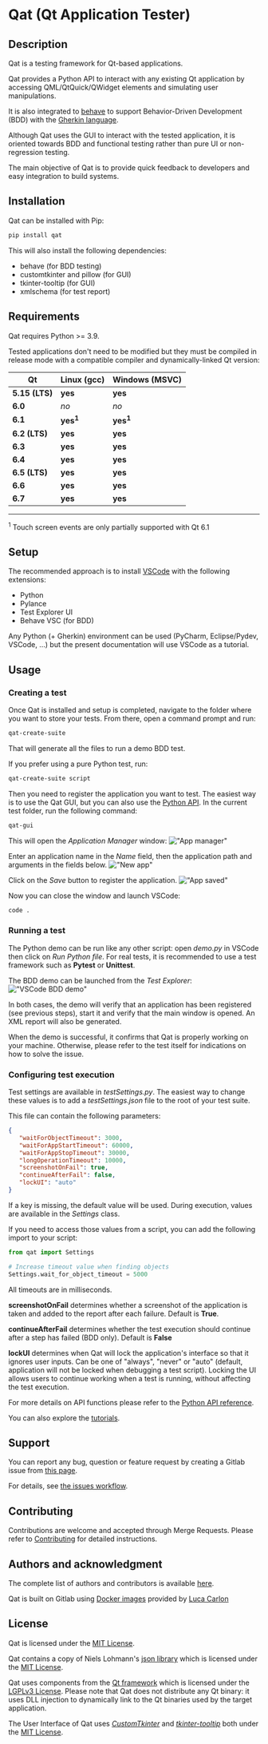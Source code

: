 
# Qat (Qt Application Tester)

## Description
Qat is a testing framework for Qt-based applications.

Qat provides a Python API to interact with any existing Qt application by accessing QML/QtQuick/QWidget elements and simulating user manipulations.

It is also integrated to [behave](https://github.com/behave/behave) to support Behavior-Driven Development (BDD) with the [Gherkin language](https://cucumber.io/docs/gherkin/).

Although Qat uses the GUI to interact with the tested application, it is oriented towards BDD and functional testing rather than pure UI or non-regression testing.

The main objective of Qat is to provide quick feedback to developers and easy integration to build systems.

## Installation

Qat can be installed with Pip:
```bash
pip install qat
```
This will also install the following dependencies:
- behave (for BDD testing)
- customtkinter and pillow (for GUI)
- tkinter-tooltip (for GUI)
- xmlschema (for test report)

## Requirements
Qat requires Python >= 3.9.

Tested applications don't need to be modified but they must be compiled in release mode with a compatible compiler and dynamically-linked Qt version:

| Qt | Linux (gcc) | Windows (MSVC) |
|----|-------------|----------------|
| __5.15 (LTS)__ | __yes__ | __yes__ |
| __6.0__ | _no_ | _no_ |
| __6.1__ | __yes<sup>1</sup>__ | __yes<sup>1</sup>__ |
| __6.2 (LTS)__ | __yes__ | __yes__ |
| __6.3__ | __yes__ | __yes__ |
| __6.4__ | __yes__ | __yes__ |
| __6.5 (LTS)__ | __yes__ | __yes__ |
| __6.6__ | __yes__ | __yes__ |
| __6.7__ | __yes__ | __yes__ |

---
<sup>1</sup> Touch screen events are only partially supported with Qt 6.1

## Setup

The recommended approach is to install [VSCode](https://code.visualstudio.com/download) with the following extensions:
- Python
- Pylance
- Test Explorer UI
- Behave VSC (for BDD)

Any Python (+ Gherkin) environment can be used (PyCharm, Eclipse/Pydev, VSCode, ...) but the present documentation will use VSCode as a tutorial.

## Usage

### Creating a test
Once Qat is installed and setup is completed, navigate to the folder where you want to store your tests. From there, open a command prompt and run:
```bash
qat-create-suite
```

That will generate all the files to run a demo BDD test.

If you prefer using a pure Python test, run:
```bash
qat-create-suite script
```

Then you need to register the application you want to test. The easiest way is to use the Qat GUI, but you can also use the [Python API](./doc/Python%20API%20reference.md).
In the current test folder, run the following command:
```bash
qat-gui
```

This will open the _Application Manager_ window:
!["App manager"](./doc/images/app_mgr.png)

Enter an application name in the _Name_ field, then the application path and arguments in the fields below.
!["New app"](./doc/images/new_app.png)

Click on the _Save_ button to register the application.
!["App saved"](./doc/images/new_app_saved.png)

Now you can close the window and launch VSCode:
```bash
code .
```

### Running a test

The Python demo can be run like any other script: open _demo.py_ in VSCode then click on _Run Python file_. For real tests, it is recommended to use a test framework such as __Pytest__ or __Unittest__.

The BDD demo can be launched from the _Test Explorer_:
!["VSCode BDD demo"](./doc/images/vscode_demo.png "VSCode BDD demo")

In both cases, the demo will verify that an application has been registered (see previous steps), start it and verify that the main window is opened. An XML report will also be generated.

When the demo is successful, it confirms that Qat is properly working on your machine. Otherwise, please refer to the test itself for indications on how to solve the issue.


### Configuring test execution
Test settings are available in _testSettings.py_.
The easiest way to change these values is to add a _testSettings.json_ file to the root of your test suite.

This file can contain the following parameters:
```json
{
   "waitForObjectTimeout": 3000,
   "waitForAppStartTimeout": 60000,
   "waitForAppStopTimeout": 30000,
   "longOperationTimeout": 10000,
   "screenshotOnFail": true,
   "continueAfterFail": false,
   "lockUI": "auto"
}
```
If a key is missing, the default value will be used.
During execution, values are available in the _Settings_ class.

If you need to access those values from a script, you can add the following import to your script:

```python
from qat import Settings

# Increase timeout value when finding objects
Settings.wait_for_object_timeout = 5000
```

All timeouts are in milliseconds.

__screenshotOnFail__ determines whether a screenshot of the application is taken and added to the report after each failure. Default is __True__.

__continueAfterFail__ determines whether the test execution should continue after a step has failed (BDD only). Default is __False__

__lockUI__ determines when Qat will lock the application's interface so that it ignores user inputs. Can be one of "always", "never" or "auto" (default, application will not be locked when debugging a test script).
Locking the UI allows users to continue working when a test is running, without affecting the test execution.

For more details on API functions please refer to the [Python API reference](./doc/Python%20API%20reference.md).

You can also explore the [tutorials](./doc/Tutorials.md).

## Support
You can report any bug, question or feature request by creating a Gitlab issue from [this page](https://gitlab.com/testing-tool/qat/-/issues).

For details, see [the issues workflow](./doc/contributing/Issues_Workflow.md).

## Contributing
Contributions are welcome and accepted through Merge Requests.
Please refer to [Contributing](./doc/Contributing.md) for detailed instructions.

## Authors and acknowledgment
The complete list of authors and contributors is available [here](doc/AUTHORS.md).

Qat is built on Gitlab using [Docker images](https://bugfreeblog.duckdns.org/docker-qt-tags) provided by [Luca Carlon](https://bugfreeblog.duckdns.org/about-me)

## License
Qat is licensed under the [MIT License](https://opensource.org/license/mit/).

Qat contains a copy of Niels Lohmann's [json library](https://github.com/nlohmann/json) which is licensed under the [MIT License](https://opensource.org/license/mit/).

Qat uses components from the [Qt framework](https://www.qt.io/) which is licensed under the [LGPLv3 License](https://www.gnu.org/licenses/lgpl-3.0.html).
Please note that Qat does not distribute any Qt binary: it uses DLL injection to dynamically link to the Qt binaries used by the target application.

The User Interface of Qat uses [_CustomTkinter_](https://customtkinter.tomschimansky.com/) and [_tkinter-tooltip_](https://github.com/gnikit/tkinter-tooltip) both under the [MIT License](https://opensource.org/license/mit/).
